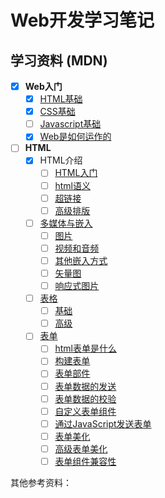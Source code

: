 # Web开发学习笔记

## 学习资料 (MDN)
- [X] **Web入门**
  - [X] [HTML基础](https://developer.mozilla.org/zh-CN/docs/Learn/Getting_started_with_the_web/HTML_basics)
  - [X] [CSS基础](https://developer.mozilla.org/zh-CN/docs/Learn/Getting_started_with_the_web/CSS_basics)
  - [ ] [Javascript基础](https://developer.mozilla.org/zh-CN/docs/Learn/Getting_started_with_the_web/JavaScript_basics)
  - [X] [Web是如何运作的](https://developer.mozilla.org/zh-CN/docs/Learn/Getting_started_with_the_web/How_the_Web_works)
- [ ] **HTML**
  - [X] HTML介绍
    - [ ] [HTML入门](https://developer.mozilla.org/zh-CN/docs/Learn/HTML/Introduction_to_HTML/The_head_metadata_in_HTML)
    - [ ] [html语义](https://developer.mozilla.org/zh-CN/docs/Learn/HTML/Introduction_to_HTML/HTML_text_fundamentals)
    - [ ] [超链接](https://developer.mozilla.org/zh-CN/docs/Learn/HTML/Introduction_to_HTML/Creating_hyperlinks)
    - [ ] [高级排版](https://developer.mozilla.org/zh-CN/docs/Learn/HTML/Introduction_to_HTML/Advanced_text_formatting)
  - [ ] [多媒体与嵌入](https://developer.mozilla.org/zh-CN/docs/Learn/HTML/Multimedia_and_embedding)
    - [ ] [图片](https://developer.mozilla.org/zh-CN/docs/Learn/HTML/Multimedia_and_embedding/Images_in_HTML)
    - [ ] [视频和音频](https://developer.mozilla.org/zh-CN/docs/Learn/HTML/Multimedia_and_embedding/Video_and_audio_content)
    - [ ] [其他嵌入方式](https://developer.mozilla.org/zh-CN/docs/Learn/HTML/Multimedia_and_embedding/%E5%85%B6%E4%BB%96%E5%B5%8C%E5%85%A5%E6%8A%80%E6%9C%AF)
    - [ ] [矢量图](https://developer.mozilla.org/zh-CN/docs/Learn/HTML/Multimedia_and_embedding/Adding_vector_graphics_to_the_Web)
    - [ ] [响应式图片](https://developer.mozilla.org/zh-CN/docs/Learn/HTML/Multimedia_and_embedding/Responsive_images)
  - [ ] [表格](https://developer.mozilla.org/zh-CN/docs/Learn/HTML/Tables)
    - [ ] [基础](https://developer.mozilla.org/zh-CN/docs/Learn/HTML/Tables/Basics)
    - [ ] [高级](https://developer.mozilla.org/zh-CN/docs/Learn/HTML/Tables/Advanced)
  - [ ] [表单](https://developer.mozilla.org/zh-CN/docs/Learn/HTML/Forms)
    - [ ] [html表单是什么](https://developer.mozilla.org/zh-CN/docs/Learn/HTML/Forms/Your_first_HTML_form)
    - [ ] [构建表单](https://developer.mozilla.org/zh-CN/docs/Learn/HTML/Forms/How_to_structure_an_HTML_form)
    - [ ] [表单部件](https://developer.mozilla.org/zh-CN/docs/Learn/HTML/Forms/The_native_form_widgets)
    - [ ] [表单数据的发送](https://developer.mozilla.org/zh-CN/docs/Learn/HTML/Forms/Sending_and_retrieving_form_data)
    - [ ] [表单数据的校验](https://developer.mozilla.org/zh-CN/docs/Learn/HTML/Forms/Data_form_validation)
    - [ ] [自定义表单组件](https://developer.mozilla.org/zh-CN/docs/Learn/HTML/Forms/How_to_build_custom_form_widgets)
    - [ ] [通过JavaScript发送表单](https://developer.mozilla.org/zh-CN/docs/Learn/HTML/Forms/Sending_forms_through_JavaScript)
    - [ ] [表单美化](https://developer.mozilla.org/zh-CN/docs/Learn/HTML/Forms/Styling_HTML_forms)
    - [ ] [高级表单美化](https://developer.mozilla.org/zh-CN/docs/Learn/HTML/Forms/Advanced_styling_for_HTML_forms)
    - [ ] [表单组件兼容性](https://developer.mozilla.org/zh-CN/docs/Learn/HTML/Forms/Property_compatibility_table_for_form_widgets)

其他参考资料：






